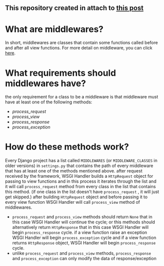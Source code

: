 ## This repository created in attach to [this post]()
# What are middlewares?
In short, middlewares are classes that contain some functions called before and after all view functions. For more detail on middleware, you can click [here](https://medium.com/zeitcode/django-middlewares-and-the-request-response-cycle-fcbf8efb903f).
# What requirements should middlewares have?
the only requirement for a class to be a middleware is that middleware must have at least one of the following methods:
* _process_request_
* _process_view_
* _process_response_
* _process_exception_
# How do these methods work?
Every Django project has a list called `MIDDLEWARES` (or `MIDDLEWARE_CLASSES` in older versions) in `settings.py` that contains the path of every middleware that has at least one of the methods mentioned above.
after  request received by the framework, WSGI Handler builds a `HttpRequest` object for passing to view functions and in this process it iterates through the list and it will call `process_request` method from every class in the list that contains this method. (if one class in the list doesn't have `process_request` , it will just get skipped.)
after building `HttpRequest` object and before passing it to every view function WSGI Handler will call `process_view` method of middlewares.

* `process_request` and `process_view` methods should return `None` that in this case WSGI Handler will continue the cycle; or this methods should alternatively return `HttpResponse` that in this case WSGI Handler will begin `process_response` cycle.
if a view function raise an exception WSGI Handler will begin `process_exception` cycle and if a view function returns `HttpResponse` object, WSGI Handler will begin `process_response` cycle.
* unlike `process_request` and `process_view` methods, `process_response` and `process_exception` can only modify the data of response/exception
